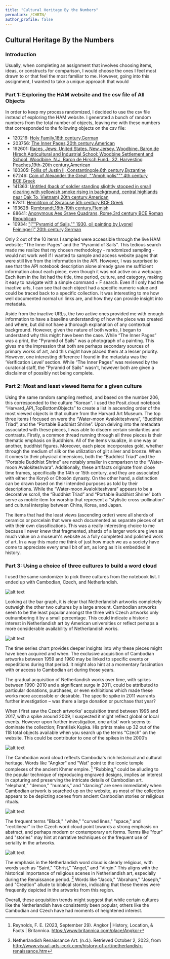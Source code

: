 ```yaml
---
title: "Cultural Heritage By the Numbers"
permalink: /CHBTN/
author_profile: false
---
```


## Cultural Heritage By the Numbers

### Introduction 

Usually, when completing an assignment that involves choosing items, ideas, or constructs for comparison, I would choose the ones I feel most drawn to or that feel the most familiar to me. However, going into this assignment, I wanted to take a unique approach that would 

### Part 1: Exploring the HAM website and the csv file of All Objects

In order to keep my process randomized, I decided to use the csv file instead of exploring the HAM website. I generated a bunch of random numbers from the total number of objects, leaving me with these numbers that corresponded to the following objects on the csv file: 

- 120216: [Holy Family,18th century,German](https://www.harvardartmuseums.org/collections/object/299295,https://nrs.harvard.edu/urn-3:HUAM:INV002077_dynmc)
- 203756: [The Inner Pages,20th century,American](https://www.harvardartmuseums.org/collections/object/250621)
- 192601: [Races, Jews: United States. New Jersey. Woodbine. Baron de Hirsch Agricultural and Industrial School: Woodbine Settlement and School, Woodbine, N.J. Baron de Hirsch Fund.: 32. Harvesting Peaches,19th-20th century,American](https://www.harvardartmuseums.org/collections/object/314695,https://nrs.harvard.edu/urn-3:HUAM:OCP19424_dynmc)
- 160305: [Follis of Justin II, Constantinople,6th century,Byzantine](https://www.harvardartmuseums.org/collections/object/196514,https://nrs.harvard.edu/urn-3:HUAM:COIN13167_dlvr)
- 67246: [Coin of Alexander the Great, ""Amphipolis""",4th century BCE,Greek](https://www.harvardartmuseums.org/collections/object/176706,https://nrs.harvard.edu/urn-3:HUAM:COIN06300_dlvr)
- 141363: [Untitled (back of soldier standing slightly stooped in small clearing with yellowish smoke rising in background, central highlands near Dak To, Vietnam),20th century,American](https://www.harvardartmuseums.org/collections/object/327592,https://nrs.harvard.edu/urn-3:HUAM:INV198116_dynmc)
- 67811: [Hemilitron of Syracuse,5th century BCE,Greek](https://www.harvardartmuseums.org/collections/object/177280,https://nrs.harvard.edu/urn-3:HUAM:COIN11062_dlvr)
- 193628: [Rembrandt,18th-19th century,Flemish](https://www.harvardartmuseums.org/collections/object/239525,https://nrs.harvard.edu/urn-3:HUAM:INV216598_dynmc)
- 88641: [Anonymous Aes Grave Quadrans, Rome,3rd century BCE,Roman Republican](https://www.harvardartmuseums.org/collections/object/180746,https://nrs.harvard.edu/urn-3:HUAM:COIN04981_dlvr)
- 10934: ["[""Pyramid of Sails,"" 1930, oil painting by Lyonel Feininger]",20th century,German](https://www.harvardartmuseums.org/collections/object/29383)

Only 2 out of the 10 items I sampled were accessible through the live HAM website; “The Inner Pages” and the “Pyramid of Sails”. This tedious search made me realize that my chosen methodology - randomized sampling - would not work well if I wanted to sample and access website pages that were still live from the information in the API. However, I was surprised to see that the API notebook description alone already gave me sufficient information about each piece, even though it was not active on a webpage. Each item in the list had the title, time period, culture, and category, making it easy to navigate with a simple command + F search. Even if I only had the inactive urls, I can see that each object had a specific numeric value and could be traced back to a specific collection. It was interesting to me how well documented normal url links are, and how they can provide insight into metadata.

Aside from the inactive URLs, the two active ones provided me with enough information to have a baseline understanding of how the piece was created and where, but did not have a thorough explanation of any contextual background. However, given the nature of both works, I began to understand why this might have been the case. While “The Inner Pages”  was a print, the "Pyramid of Sails" was a photograph of a painting. This gives me the impression that both are perhaps secondary sources of primary works of art, and this might have placed them at a lesser priority. However, one interesting difference I found in the metadata was the ‘Verification Level’ section. While “The Inner Pages” was reviewed by the curatorial staff, the "Pyramid of Sails" wasn't, however both are given a disclaimer of possibly not being complete.

### Part 2: Most and least viewed items for a given culture

Using the same random sampling method, and based on the number 206, this corresponded to the culture “Korean”. I used the Posit.cloud notebook “Harvard_API_TopBottomObjects” to create a list in ascending order of the most viewed objects in that culture from the Harvard Art Museum. The top three items I focused on were the “Water-moon Avalokiteshvara”, “Buddhist Triad”, and the “Portable Buddhist Shrine”. Upon delving into the metadata associated with these pieces, I was able to discern certain similarities and contrasts. Firstly, a common thread running through all three pieces is their thematic emphasis on Buddhism. All of the items visualize, in one way or another, buddhist figures. Moreover, each piece incorporates gold, whether through the medium of silk or the utilization of gilt silver and bronze. When it comes to their physical dimensions, both the “Buddhist Triad” and the “Portable Buddhist Shrine” are notably smaller in comparison to the “Water-moon Avalokiteshvara”. Additionally, these artifacts originate from close time frames, specifically the 14th or 15th century, and they are associated with either the Koryŏ or Chosŏn dynasty. On the other hand, a distinction can be drawn based on their intended purposes as told by their descriptions. While the “Water-moon Avalokiteshvara” appears to be a decorative scroll, the “Buddhist Triad” and “Portable Buddhist Shrine” both serve as mobile item for worship that represent a “stylistic cross-pollination” and cultural interplay between China, Korea, and Japan.

The items that had the least views (ascending order) were all sherds of ceramics or porcelain that were each documented as separate pieces of art with their own classifications. This was a really interesting choice to me because I never knew that fragmented, shards of a larger work are given as much value on a museum's website as a fully completed and polished work of art. In a way this made me think of just how much we as a society have come to appreciate every small bit of art, as long as it is embedded in history.

### Part 3: Using a choice of three cultures to build a word cloud

I used the same randomizer to pick three cultures from the notebook list. I ended up with Cambodian, Czech, and Netherlandish. 

![alt text](/assets/images/freqGraph.png)

Looking at the bar graph, it is clear that Netherlandish artworks completely outweigh the other two cultures by a large amount. Cambodian artworks seem to be the least popular amongst the three with Czech artworks only outnumbering it by a small percentage. This could indicate a historic interest in Netherlandish art by American universities or reflect perhaps a more considerable availability of Netherlandish works.

![alt text](/assets/images/timeSeries.png)

The time series chart provides deeper insights into why these pieces might have been acquired and when. The exclusive acquisition of Cambodian artworks between 1959 and 1960 may be linked to specific events or expeditions during that period. It might also hint at a momentary fascination with or access to Cambodian art during those years.

The gradual acquisition of Netherlandish works over time, with spikes between 1990-2010 and a significant surge in 2011, could be attributed to particular donations, purchases, or even exhibitions which made these works more accessible or desirable. The specific spike in 2011 warrants further investigation – was there a large donation or purchase that year?

When I first saw the Czech artworks' acquisition trend between 1995 and 2017, with a spike around 2009, I suspected it might reflect global or local events. However upon further investigation, one artist’ work seems to dominate the collection; František Kupka. His prints make up 32 out of the 118 total objects available when you search up the terms “Czech” on the website. This could be contributor to one of the spikes in the 2000’s 

![alt text](/assets/images/aFilter2.png)

The Cambodian word cloud reflects Cambodia's rich historical and cultural heritage. Words like "Angkor" and "Wat" point to the iconic temple complexes of the ancient Khmer empire. [^1] "Rubbing," could be alluding to the popular technique of reproducing engraved designs, implies an interest in capturing and preserving the intricate details of Cambodian art. "elephant," "demon," "humans," and "dancing" are seen immediately when Cambodian artwork is searched up on the website, as most of the collection appears to be depicting scenes from ancient Cambodian stories or religious rituals.

![alt text](/assets/images/aFilter3.png)

The frequent terms "Black," "white," "curved lines," "space," and "rectilinear" in the Czech word cloud point towards a strong emphasis on abstract, and perhaps modern or contemporary art forms. Terms like "four" and "stories" may hint at narrative techniques or the frequent use of seriality in the artworks.

![alt text](/assets/images/aFilter1.png)

The emphasis in the Netherlandish word cloud is clearly religious, with words such as "Saint," "Christ," "Angel," and "Virgin." This aligns with the historical importance of religious scenes in Netherlandish art, especially during the Renaissance period. [^2] Words like "Jacob," "Abraham," "Joseph," and "Creation" allude to biblical stories, indicating that these themes were frequently depicted in the artworks from this region.

Overall, these acquisition trends might suggest that while certain cultures like the Netherlandish have consistently been popular, others like the Cambodian and Czech have had moments of heightened interest.

[^1]: Reynolds, F. E. (2023, September 29). Angkor | History, Location, & Facts | Britannica. https://www.britannica.com/place/Angkor
[^2]: Netherlandish Renaissance Art. (n.d.). Retrieved October 2, 2023, from http://www.visual-arts-cork.com/history-of-art/netherlandish-renaissance.htm